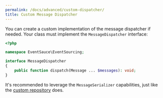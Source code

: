 ```yaml
---
permalink: /docs/advanced/custom-dispatcher/
title: Custom Message Dispatcher
---
```


You can create a custom implementation of the message dispatcher if needed. Your
class must implement the `MessageDispatcher` interface:

```php
<?php

namespace EventSauce\EventSourcing;

interface MessageDispatcher
{
    public function dispatch(Message ... $messages): void;
}
```

It's recommended to leverage the `MessageSerializer` capabilities, just like
the [custom repository](/docs/advanced/custom-repository) does.
